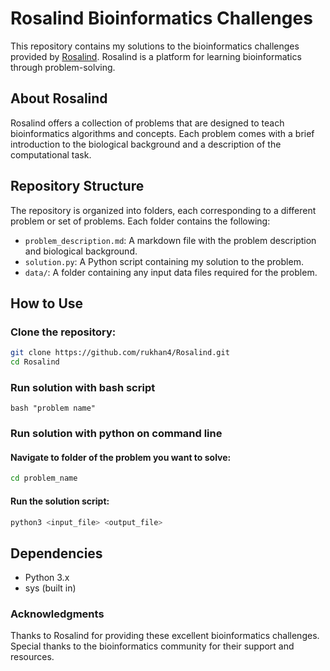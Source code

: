 # Rosalind Bioinformatics Challenges

This repository contains my solutions to the bioinformatics challenges provided by [Rosalind](http://rosalind.info/). Rosalind is a platform for learning bioinformatics through problem-solving.

## About Rosalind

Rosalind offers a collection of problems that are designed to teach bioinformatics algorithms and concepts. Each problem comes with a brief introduction to the biological background and a description of the computational task.

## Repository Structure

The repository is organized into folders, each corresponding to a different problem or set of problems. Each folder contains the following:

- `problem_description.md`: A markdown file with the problem description and biological background.
- `solution.py`: A Python script containing my solution to the problem.
- `data/`: A folder containing any input data files required for the problem.

## How to Use

### Clone the repository:

```sh
git clone https://github.com/rukhan4/Rosalind.git
cd Rosalind
```

### Run solution with bash script

```
bash "problem name"
```

### Run solution with python on command line

#### Navigate to folder of the problem you want to solve:

```sh
cd problem_name
```

#### Run the solution script:

```sh
python3 <input_file> <output_file>
```

## Dependencies

- Python 3.x
- sys (built in)

### Acknowledgments

Thanks to Rosalind for providing these excellent bioinformatics challenges.
Special thanks to the bioinformatics community for their support and resources.

```

```
